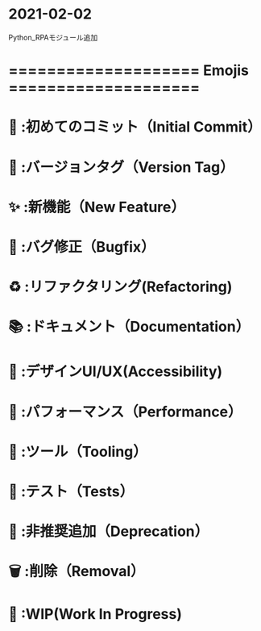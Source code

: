 # 2021-02-02
Python_RPAモジュール追加






# ==================== Emojis ====================
# 🎉  :初めてのコミット（Initial Commit）
# 🔖  :バージョンタグ（Version Tag）
# ✨  :新機能（New Feature）
# 🐛  :バグ修正（Bugfix）
# ♻️  :リファクタリング(Refactoring)
# 📚  :ドキュメント（Documentation）
# 🎨  :デザインUI/UX(Accessibility)
# 🐎  :パフォーマンス（Performance）
# 🔧  :ツール（Tooling）
# 🚨  :テスト（Tests）
# 💩  :非推奨追加（Deprecation）
# 🗑️  :削除（Removal）
# 🚧  :WIP(Work In Progress)

